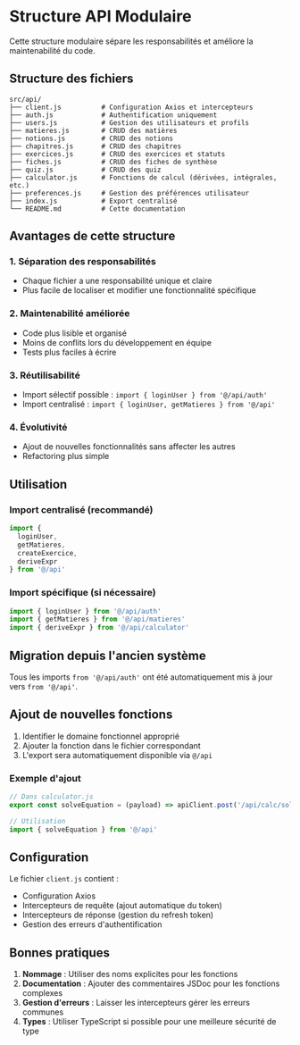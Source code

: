 # Structure API Modulaire

Cette structure modulaire sépare les responsabilités et améliore la maintenabilité du code.

## Structure des fichiers

```
src/api/
├── client.js          # Configuration Axios et intercepteurs
├── auth.js            # Authentification uniquement
├── users.js           # Gestion des utilisateurs et profils
├── matieres.js        # CRUD des matières
├── notions.js         # CRUD des notions
├── chapitres.js       # CRUD des chapitres
├── exercices.js       # CRUD des exercices et statuts
├── fiches.js          # CRUD des fiches de synthèse
├── quiz.js            # CRUD des quiz
├── calculator.js      # Fonctions de calcul (dérivées, intégrales, etc.)
├── preferences.js     # Gestion des préférences utilisateur
├── index.js           # Export centralisé
└── README.md          # Cette documentation
```

## Avantages de cette structure

### 1. **Séparation des responsabilités**
- Chaque fichier a une responsabilité unique et claire
- Plus facile de localiser et modifier une fonctionnalité spécifique

### 2. **Maintenabilité améliorée**
- Code plus lisible et organisé
- Moins de conflits lors du développement en équipe
- Tests plus faciles à écrire

### 3. **Réutilisabilité**
- Import sélectif possible : `import { loginUser } from '@/api/auth'`
- Import centralisé : `import { loginUser, getMatieres } from '@/api'`

### 4. **Évolutivité**
- Ajout de nouvelles fonctionnalités sans affecter les autres
- Refactoring plus simple

## Utilisation

### Import centralisé (recommandé)
```javascript
import { 
  loginUser, 
  getMatieres, 
  createExercice,
  deriveExpr 
} from '@/api'
```

### Import spécifique (si nécessaire)
```javascript
import { loginUser } from '@/api/auth'
import { getMatieres } from '@/api/matieres'
import { deriveExpr } from '@/api/calculator'
```

## Migration depuis l'ancien système

Tous les imports `from '@/api/auth'` ont été automatiquement mis à jour vers `from '@/api'`.

## Ajout de nouvelles fonctions

1. Identifier le domaine fonctionnel approprié
2. Ajouter la fonction dans le fichier correspondant
3. L'export sera automatiquement disponible via `@/api`

### Exemple d'ajout
```javascript
// Dans calculator.js
export const solveEquation = (payload) => apiClient.post('/api/calc/solve/', payload)

// Utilisation
import { solveEquation } from '@/api'
```

## Configuration

Le fichier `client.js` contient :
- Configuration Axios
- Intercepteurs de requête (ajout automatique du token)
- Intercepteurs de réponse (gestion du refresh token)
- Gestion des erreurs d'authentification

## Bonnes pratiques

1. **Nommage** : Utiliser des noms explicites pour les fonctions
2. **Documentation** : Ajouter des commentaires JSDoc pour les fonctions complexes
3. **Gestion d'erreurs** : Laisser les intercepteurs gérer les erreurs communes
4. **Types** : Utiliser TypeScript si possible pour une meilleure sécurité de type 